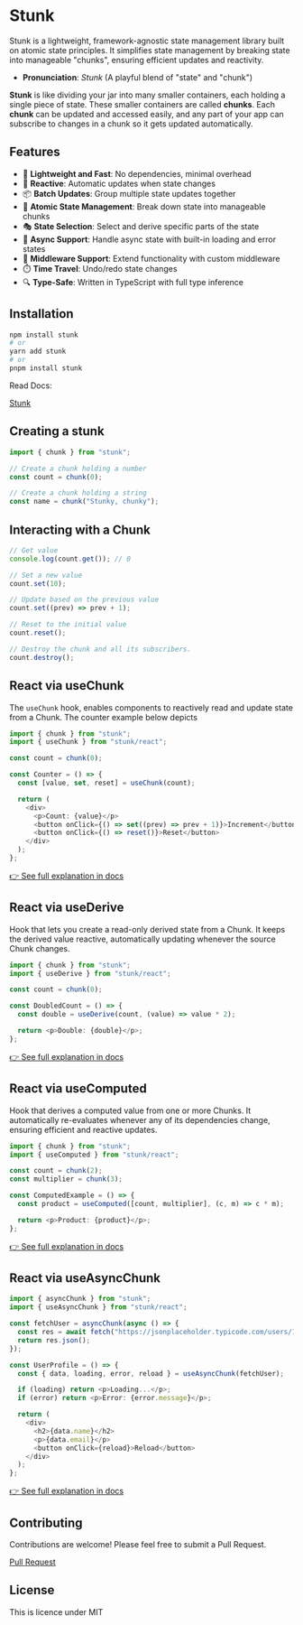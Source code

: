 # Stunk

Stunk is a lightweight, framework-agnostic state management library built on atomic state principles. It simplifies state management by breaking state into manageable "chunks", ensuring efficient updates and reactivity.

- **Pronunciation**: _Stunk_ (A playful blend of "state" and "chunk")

**Stunk** is like dividing your jar into many smaller containers, each holding a single piece of state. These smaller containers are called **chunks**. Each **chunk** can be updated and accessed easily, and any part of your app can subscribe to changes in a chunk so it gets updated automatically.

## Features

- 🚀 **Lightweight and Fast**: No dependencies, minimal overhead
- 🔄 **Reactive**: Automatic updates when state changes
- 📦 **Batch Updates**: Group multiple state updates together
- 🎯 **Atomic State Management**: Break down state into manageable chunks
- 🎭 **State Selection**: Select and derive specific parts of the state
- 🔄 **Async Support**: Handle async state with built-in loading and error states
- 🔌 **Middleware Support**: Extend functionality with custom middleware
- ⏱️ **Time Travel**: Undo/redo state changes
- 🔍 **Type-Safe**: Written in TypeScript with full type inference

## Installation

```bash
npm install stunk
# or
yarn add stunk
# or
pnpm install stunk
```

Read Docs:

[Stunk](https://stunk.vercel.app/)

## Creating a stunk

```typescript
import { chunk } from "stunk";

// Create a chunk holding a number
const count = chunk(0);

// Create a chunk holding a string
const name = chunk("Stunky, chunky");
```

## Interacting with a Chunk

```typescript
// Get value
console.log(count.get()); // 0

// Set a new value
count.set(10);

// Update based on the previous value
count.set((prev) => prev + 1);

// Reset to the initial value
count.reset();

// Destroy the chunk and all its subscribers.
count.destroy();
```

## React via useChunk

The `useChunk` hook, enables components to reactively read and update state from a Chunk. The counter example below depicts

```typescript
import { chunk } from "stunk";
import { useChunk } from "stunk/react";

const count = chunk(0);

const Counter = () => {
  const [value, set, reset] = useChunk(count);

  return (
    <div>
      <p>Count: {value}</p>
      <button onClick={() => set((prev) => prev + 1)}>Increment</button>
      <button onClick={() => reset()}>Reset</button>
    </div>
  );
};
```

[👉 See full explanation in docs](https://stunk.vercel.app/useChunk.html)

## React via useDerive

Hook that lets you create a read-only derived state from a Chunk. It keeps the derived value reactive, automatically updating whenever the source Chunk changes.

```typescript
import { chunk } from "stunk";
import { useDerive } from "stunk/react";

const count = chunk(0);

const DoubledCount = () => {
  const double = useDerive(count, (value) => value * 2);

  return <p>Double: {double}</p>;
};
```

[👉 See full explanation in docs](https://stunk.vercel.app/useDerive.html)

## React via useComputed

Hook that derives a computed value from one or more Chunks. It automatically re-evaluates whenever any of its dependencies change, ensuring efficient and reactive updates.

```typescript
import { chunk } from "stunk";
import { useComputed } from "stunk/react";

const count = chunk(2);
const multiplier = chunk(3);

const ComputedExample = () => {
  const product = useComputed([count, multiplier], (c, m) => c * m);

  return <p>Product: {product}</p>;
};
```

[👉 See full explanation in docs](https://stunk.vercel.app/useComputed.html)

## React via useAsyncChunk

```typescript
import { asyncChunk } from "stunk";
import { useAsyncChunk } from "stunk/react";

const fetchUser = asyncChunk(async () => {
  const res = await fetch("https://jsonplaceholder.typicode.com/users/1");
  return res.json();
});

const UserProfile = () => {
  const { data, loading, error, reload } = useAsyncChunk(fetchUser);

  if (loading) return <p>Loading...</p>;
  if (error) return <p>Error: {error.message}</p>;

  return (
    <div>
      <h2>{data.name}</h2>
      <p>{data.email}</p>
      <button onClick={reload}>Reload</button>
    </div>
  );
};
```

[👉 See full explanation in docs](https://stunk.vercel.app/useDerive.html)

## Contributing

Contributions are welcome! Please feel free to submit a Pull Request.

[Pull Request](https://github.com/I-am-abdulazeez/stunk/pulls)

## License

This is licence under MIT
